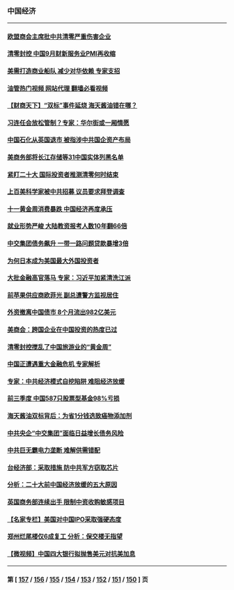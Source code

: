 ### 中国经济
---
#### [欧盟商会主席批中共清零严重伤害企业](../../pages/ncid283/n13841330.md?10090045) 
#### [清零封控 中国9月财新服务业PMI再收缩](../../pages/ncid283/n13841255.md?10090045) 
#### [美需打造商业船队 减少对华依赖 专家支招](../../pages/ncid283/n13841099.md?10090045) 
#### [油管热门视频 网站代理 翻墙必看视频](http://209.222.30.114:81/youtube.html?10090045)
#### [【财商天下】“双标”事件延烧 海天酱油错在哪？](../../pages/ncid283/n13841113.md?10090045) 
#### [习连任会放松管制？专家：华尔街或一厢情愿](../../pages/ncid283/n13841005.md?10090045) 
#### [中国石化从英国退市 被指涉中共国企资产布局](../../pages/ncid283/n13840708.md?10090045) 
#### [美商务部将长江存储等31中国实体列黑名单](../../pages/ncid283/n13841004.md?10090045) 
#### [紧盯二十大  国际投资者推测清零何时结束](../../pages/ncid283/n13840862.md?10090045) 
#### [上百美科学家被中共招募 议员要求拜登调查](../../pages/ncid283/n13840830.md?10090045) 
#### [十一黄金周消费暴跌 中国经济再度承压](../../pages/ncid283/n13840753.md?10090045) 
#### [就业形势严峻 大陆教资报考人数10年翻66倍](../../pages/ncid283/n13840671.md?10090045) 
#### [中交集团债务飙升 一带一路问题贷款暴增3倍](../../pages/ncid283/n13840169.md?10090045) 
#### [为何日本成为美国最大外国投资者](../../pages/ncid283/n13840352.md?10090045) 
#### [大批金融高官落马 专家：习近平加紧清洗江派](../../pages/ncid283/n13839933.md?10090045) 
#### [前苹果供应商欧菲光 副总遭警方监视居住](../../pages/ncid283/n13839926.md?10090045) 
#### [外资撤离中国债市 8个月流出982亿美元](../../pages/ncid283/n13839617.md?10090045) 
#### [美商会：跨国企业在中国投资的热度已过](../../pages/ncid283/n13840022.md?10090045) 
#### [清零封控搅乱了中国旅游业的“黄金周”](../../pages/ncid283/n13839981.md?10090045) 
#### [中国正遭遇重大金融危机 专家解析](../../pages/ncid283/n13839969.md?10090045) 
#### [专家：中共经济模式自挖陷阱 难阻经济放缓](../../pages/ncid283/n13839667.md?10090045) 
#### [前三季度 中国587只股票型基金98%亏损](../../pages/ncid283/n13839639.md?10090045) 
#### [海天酱油双标背后：为省1分钱选致癌物添加剂](../../pages/ncid283/n13839613.md?10090045) 
#### [中共央企“中交集团”面临日益增长债务风险](../../pages/ncid283/n13839605.md?10090045) 
#### [中共巨无霸电力垄断 难解供需错配](../../pages/ncid283/n13839573.md?10090045) 
#### [台经济部：采取措施 防中共军方窃取芯片](../../pages/ncid283/n13839586.md?10090045) 
#### [分析：二十大前中国经济放缓的五大原因](../../pages/ncid283/n13839458.md?10090045) 
#### [英国商务部连续出手 限制中资收购敏感项目](../../pages/ncid283/n13839408.md?10090045) 
#### [【名家专栏】美国对中国IPO采取强硬态度](../../pages/ncid283/n13838731.md?10090045) 
#### [郑州烂尾楼仅6成复工 分析：保交楼无指望](../../pages/ncid283/n13838860.md?10090045) 
#### [【微视频】中国四大银行拟抛售美元对抗美加息](../../pages/ncid283/n13838787.md?10090045) 

---
#### 第 [ [157](./157.md?10090045) / [156](./156.md?10090045) / [155](./155.md?10090045) / [154](./154.md?10090045) / [153](./153.md?10090045) / [152](./152.md?10090045) / [151](./151.md?10090045) / [150](./150.md?10090045) ] 页
